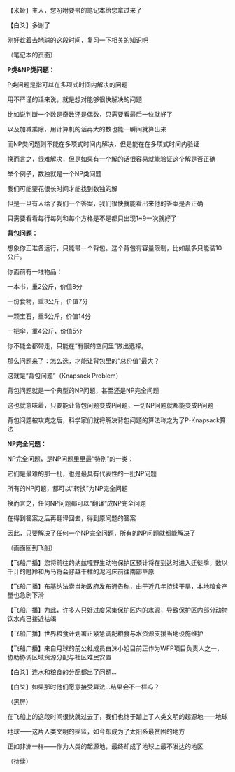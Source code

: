 【米娅】主人，您吩咐要带的笔记本给您拿过来了

【白爻】多谢了

刚好趁着去地球的这段时间，复习一下相关的知识吧

（笔记本的页面）

**P类&NP类问题：**

P类问题是指可以在多项式时间内解决的问题

用不严谨的话来说，就是想对能够很快解决的问题

比如说判断一个数是奇数还是偶数，只需要看最后一位就好了

以及加减乘除，用计算机的话再大的数也能一瞬间就算出来

而NP类问题则不能在多项式时间内解决，但是能在在多项式时间内验证

换而言之，很难解决，但是如果有一个解的话很容易就能验证这个解是否正确

举个例子，数独就是一个NP类问题

我们可能要花很长时间才能找到数独的解

但是一旦有人给了我们一个答案，我们很快就能看出来他的答案是否正确

只需要看看每行每列和每个方格是不是都只出现1~9一次就好了

**背包问题：**

想象你正准备远行，只能带一个背包。这个背包有容量限制，比如最多只能装10公斤。

你面前有一堆物品：

一本书，重2公斤，价值8分

一份食物，重3公斤，价值7分

一颗宝石，重5公斤，价值14分

一把伞，重4公斤，价值5分

你不能全都带走，只能在“有限的空间里”做出选择。

那么问题来了：怎么选，才能让背包里的“总价值”最大？

这就是“背包问题”（Knapsack Problem）

背包问题就是一个典型的NP问题，甚至还是NP完全问题

这也就意味着，只要能让背包问题变成P问题，一切NP问题就都能变成P问题

背包问题被攻克之后，科学家们就将解决背包问题的算法称之为了P-Knapsack算法

**NP完全问题：**

NP完全问题，是NP问题里里最“特别”的一类：

它们是最难的那一批，也是最具有代表性的一批NP问题

所有的NP问题，都可以“转换”为NP完全问题

换而言之，任何NP问题都可以“翻译”成NP完全问题

在得到答案之后再翻译回去，得到原问题的答案

因此，只要解决了任何一个NP完全问题，所有的NP问题就都能解决了

（画面回到飞船）

【飞船广播】您将前往的纳兹嘎野生动物保护区预计将在到达时进入迁徙季，数以千计的瞪羚和角马将会穿越干枯的泥河床前往南部草原

【飞船广播】布基纳法索当地政府发布通告称，由于近几年持续干旱，本地粮食产量也急剧下滑

【飞船广播】为此，许多人只好过度采集保护区内的水源，导致保护区内部分动物饮水点已接近枯竭

【飞船广播】世界粮食计划署正紧急调配粮食与水资源支援当地设施维护

【飞船广播】来自月球的前公社成员白沫小姐目前正作为WFP项目负责人之一，协助协调区域资源分配与社区难民安置

【白爻】连水和粮食的分配都出了问题…

【白爻】如果那时他们愿意接受算法…结果会不一样吗？

（黑屏）

在飞船上的这段时间很快就过去了，我们也终于踏上了人类文明的起源地——地球

地球——这片人类文明的摇篮，如今却成为了太阳系最贫困的地方

正如非洲一样——作为人类的起源地，最终却成了地球上最不发达的地区

（待续）
